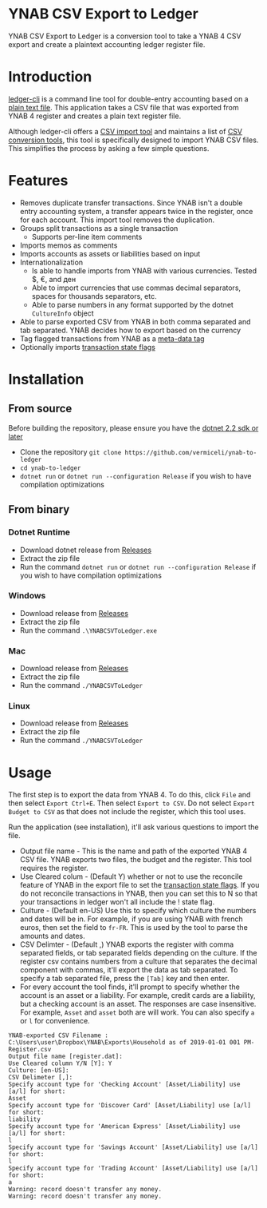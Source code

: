 # YNAB CSV Export to Ledger
YNAB CSV Export to Ledger is a conversion tool to take a YNAB 4 CSV export and create a plaintext accounting ledger register file.

# Introduction
[ledger-cli](https://github.com/ledger/ledger) is a command line tool for double-entry accounting based on a [plain text file](https://plaintextaccounting.org/).  This application takes a CSV file that was exported from YNAB 4 register and creates a plain text register file.

Although ledger-cli offers a [CSV import tool](https://www.ledger-cli.org/3.0/doc/ledger3.html#The-convert-command) and maintains a list of [CSV conversion tools](https://github.com/ledger/ledger/wiki/CSV-Import), this tool is specifically designed to import YNAB CSV files.  This simplifies the process by asking a few simple questions.

# Features
 * Removes duplicate transfer transactions.  Since YNAB isn't a double entry accounting system, a transfer appears twice in the register, once for each account.  This import tool removes the duplication.
 * Groups split transactions as a single transaction
   * Supports per-line item comments
 * Imports memos as comments
 * Imports accounts as assets or liabilities based on input
 * Internationalization
   * Is able to handle imports from YNAB with various currencies.  Tested $, €, and ден
   * Able to import currencies that use commas decimal separators, spaces for thousands separators, etc.
   * Able to parse numbers in any format supported by the dotnet `CultureInfo` object
  * Able to parse exported CSV from YNAB in both comma separated and tab separated.  YNAB decides how to export based on the currency
  * Tag flagged transactions from YNAB as a [meta-data tag](https://www.ledger-cli.org/3.0/doc/ledger3.html#Metadata-tags)
  * Optionally imports [transaction state flags](https://www.ledger-cli.org/3.0/doc/ledger3.html#State-flags)

# Installation
## From source
Before building the repository, please ensure you have the [dotnet 2.2 sdk or later](https://dotnet.microsoft.com/download/dotnet-core/2.2)
 * Clone the repository `git clone https://github.com/vermiceli/ynab-to-ledger`
 * `cd ynab-to-ledger`
 * `dotnet run` or `dotnet run --configuration Release` if you wish to have compilation optimizations

## From binary
### Dotnet Runtime
 * Download dotnet release from [Releases](https://github.com/vermiceli/ynab-to-ledger/releases/download/v1.0/dotnet.zip)
 * Extract the zip file
 * Run the command `dotnet run` or `dotnet run --configuration Release` if you wish to have compilation optimizations

### Windows
 * Download release from [Releases](https://github.com/vermiceli/ynab-to-ledger/releases/download/v1.0/windows.zip)
 * Extract the zip file
 * Run the command `.\YNABCSVToLedger.exe`

### Mac
 * Download release from [Releases](https://github.com/vermiceli/ynab-to-ledger/releases/download/v1.0/mac.zip)
 * Extract the zip file
 * Run the command `./YNABCSVToLedger`

### Linux
 * Download release from [Releases](https://github.com/vermiceli/ynab-to-ledger/releases/download/v1.0/linux.zip)
 * Extract the zip file
 * Run the command `./YNABCSVToLedger`

# Usage
The first step is to export the data from YNAB 4.  To do this, click `File` and then select `Export Ctrl+E`.    Then select `Export to CSV`.  Do not select `Export Budget to CSV` as that does not include the register, which this tool uses.

Run the application (see installation), it'll ask various questions to import the file.

 * Output file name - This is the name and path of the exported YNAB 4 CSV file.  YNAB exports two files, the budget and the register.  This tool requires the register.
 * Use Cleared colum - (Default Y) whether or not to use the reconcile feature of YNAB in the export file to set the [transaction state flags](https://www.ledger-cli.org/3.0/doc/ledger3.html#State-flags).  If you do not reconcile transactions in YNAB, then you can set this to N so that your transactions in ledger won't all include the ! state flag.
 * Culture - (Default en-US) Use this to specify which culture the numbers and dates will be in.  For example, if you are using YNAB with french euros, then set the field to `fr-FR`.   This is used by the tool to parse the amounts and dates.
 * CSV Delimter - (Default ,) YNAB exports the register with comma separated fields, or tab separated fields depending on the culture.  If the register csv contains numbers from a culture that separates the decimal component with commas, it'll export the data as tab separated.  To specify a tab separated file, press the `[Tab]` key and then enter.
  * For every account the tool finds, it'll prompt to specify whether the account is an asset or a liability.  For example, credit cards are a liability, but a checking account is an asset.  The responses are case insensitive. For example, `Asset` and `asset` both are will work.  You can also specify `a` or `l` for convenience.

```
YNAB-exported CSV Filename : C:\Users\user\Dropbox\YNAB\Exports\Household as of 2019-01-01 001 PM-Register.csv
Output file name [register.dat]:
Use Cleared column Y/N [Y]: Y
Culture: [en-US]:
CSV Delimeter [,]:
Specify account type for 'Checking Account' [Asset/Liability] use [a/l] for short:
Asset
Specify account type for 'Discover Card' [Asset/Liability] use [a/l] for short:
liability
Specify account type for 'American Express' [Asset/Liability] use [a/l] for short:
l
Specify account type for 'Savings Account' [Asset/Liability] use [a/l] for short:
l
Specify account type for 'Trading Account' [Asset/Liability] use [a/l] for short:
a
Warning: record doesn't transfer any money.
Warning: record doesn't transfer any money.
```
